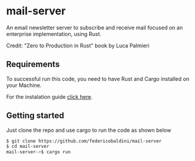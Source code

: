 # mail-server

An email newsletter server to subscribe and receive mail focused on an enterprise implementation, using Rust.

Credit: "Zero to Production in Rust" book by Luca Palmieri

## Requirements

To successful run this code, you need to have Rust and Cargo installed on your Machine.

For the instalation guide [click here](https://www.rust-lang.org/learn/get-started).

## Getting started 

Just clone the repo and use cargo to run the code as shown below 

```bash
$ git clone https://github.com/federicobaldini/mail-server
$ cd mail-server
mail-server->$ cargo run 
```
